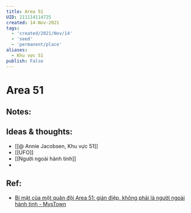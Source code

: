 ```yaml
---
title: Area 51
UID: 211114114725
created: 14-Nov-2021
tags:
  - 'created/2021/Nov/14'
  - 'seed'
  - 'permanent/place'
aliases:
  - Khu vực 51
publish: False
---
```

# Area 51

## Notes:


## Ideas & thoughts:
- [[@ Annie Jacobsen, Khu vực 51]]
- [[UFO]]
- [[Người ngoài hành tinh]]
- 

## Ref:
- [Bí mật của một quân đội Area 51: gián điệp, không phải là người ngoài hành tinh - MysTown](https://mystown.com/2017/07/bi-mat-cua-mot-quan-oi-area-51-gian-iep/)